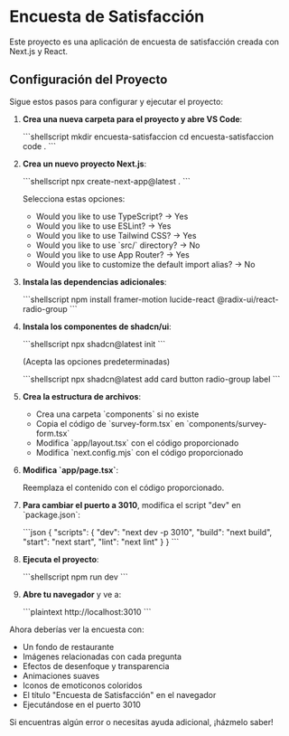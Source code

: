 # Encuesta de Satisfacción

Este proyecto es una aplicación de encuesta de satisfacción creada con Next.js y React.

## Configuración del Proyecto

Sigue estos pasos para configurar y ejecutar el proyecto:

1. **Crea una nueva carpeta para el proyecto y abre VS Code**:

   \`\`\`shellscript
   mkdir encuesta-satisfaccion
   cd encuesta-satisfaccion
   code .
   \`\`\`

2. **Crea un nuevo proyecto Next.js**:

   \`\`\`shellscript
   npx create-next-app@latest .
   \`\`\`

   Selecciona estas opciones:
   - Would you like to use TypeScript? → Yes
   - Would you like to use ESLint? → Yes
   - Would you like to use Tailwind CSS? → Yes
   - Would you like to use \`src/\` directory? → No
   - Would you like to use App Router? → Yes
   - Would you like to customize the default import alias? → No

3. **Instala las dependencias adicionales**:

   \`\`\`shellscript
   npm install framer-motion lucide-react @radix-ui/react-radio-group
   \`\`\`

4. **Instala los componentes de shadcn/ui**:

   \`\`\`shellscript
   npx shadcn@latest init
   \`\`\`

   (Acepta las opciones predeterminadas)

   \`\`\`shellscript
   npx shadcn@latest add card button radio-group label
   \`\`\`

5. **Crea la estructura de archivos**:

   - Crea una carpeta \`components\` si no existe
   - Copia el código de \`survey-form.tsx\` en \`components/survey-form.tsx\`
   - Modifica \`app/layout.tsx\` con el código proporcionado
   - Modifica \`next.config.mjs\` con el código proporcionado

6. **Modifica \`app/page.tsx\`**:

   Reemplaza el contenido con el código proporcionado.

7. **Para cambiar el puerto a 3010**, modifica el script "dev" en \`package.json\`:

   \`\`\`json
   {
     "scripts": {
       "dev": "next dev -p 3010",
       "build": "next build",
       "start": "next start",
       "lint": "next lint"
     }
   }
   \`\`\`

8. **Ejecuta el proyecto**:

   \`\`\`shellscript
   npm run dev
   \`\`\`

9. **Abre tu navegador** y ve a:

   \`\`\`plaintext
   http://localhost:3010
   \`\`\`

Ahora deberías ver la encuesta con:

- Un fondo de restaurante
- Imágenes relacionadas con cada pregunta
- Efectos de desenfoque y transparencia
- Animaciones suaves
- Iconos de emoticonos coloridos
- El título "Encuesta de Satisfacción" en el navegador
- Ejecutándose en el puerto 3010

Si encuentras algún error o necesitas ayuda adicional, ¡házmelo saber!

